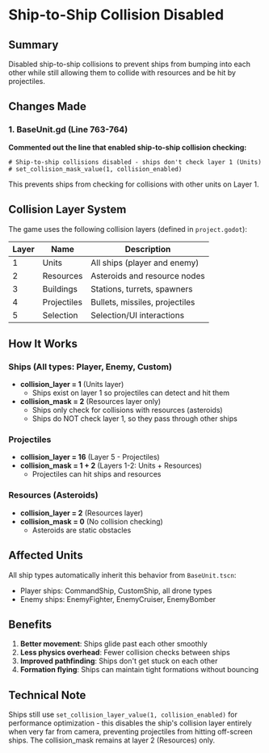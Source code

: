 # Ship-to-Ship Collision Disabled

## Summary
Disabled ship-to-ship collisions to prevent ships from bumping into each other while still allowing them to collide with resources and be hit by projectiles.

## Changes Made

### 1. BaseUnit.gd (Line 763-764)
**Commented out the line that enabled ship-to-ship collision checking:**
```gdscript
# Ship-to-ship collisions disabled - ships don't check layer 1 (Units)
# set_collision_mask_value(1, collision_enabled)
```

This prevents ships from checking for collisions with other units on Layer 1.

## Collision Layer System

The game uses the following collision layers (defined in `project.godot`):

| Layer | Name | Description |
|-------|------|-------------|
| 1 | Units | All ships (player and enemy) |
| 2 | Resources | Asteroids and resource nodes |
| 3 | Buildings | Stations, turrets, spawners |
| 4 | Projectiles | Bullets, missiles, projectiles |
| 5 | Selection | Selection/UI interactions |

## How It Works

### Ships (All types: Player, Enemy, Custom)
- **collision_layer = 1** (Units layer)
  - Ships exist on layer 1 so projectiles can detect and hit them
- **collision_mask = 2** (Resources layer only)
  - Ships only check for collisions with resources (asteroids)
  - Ships do NOT check layer 1, so they pass through other ships

### Projectiles
- **collision_layer = 16** (Layer 5 - Projectiles)
- **collision_mask = 1 + 2** (Layers 1-2: Units + Resources)
  - Projectiles can hit ships and resources

### Resources (Asteroids)
- **collision_layer = 2** (Resources layer)
- **collision_mask = 0** (No collision checking)
  - Asteroids are static obstacles

## Affected Units
All ship types automatically inherit this behavior from `BaseUnit.tscn`:
- Player ships: CommandShip, CustomShip, all drone types
- Enemy ships: EnemyFighter, EnemyCruiser, EnemyBomber

## Benefits
1. **Better movement**: Ships glide past each other smoothly
2. **Less physics overhead**: Fewer collision checks between ships
3. **Improved pathfinding**: Ships don't get stuck on each other
4. **Formation flying**: Ships can maintain tight formations without bouncing

## Technical Note
Ships still use `set_collision_layer_value(1, collision_enabled)` for performance optimization - this disables the ship's collision layer entirely when very far from camera, preventing projectiles from hitting off-screen ships. The collision_mask remains at layer 2 (Resources) only.

